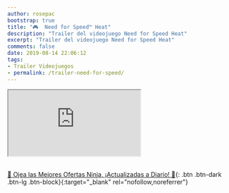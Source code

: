 ```yaml
---
author: rosepac
bootstrap: true
title: "🎮  Need for Speed™ Heat"
description: "Trailer del videojuego Need for Speed Heat"
excerpt: "Trailer del videojuego Need for Speed Heat"
comments: false
date: 2019-08-14 22:06:12
tags:
- Trailer Videojuegos
- permalink: /trailer-need-for-speed/
---
```


<div class="embed-responsive embed-responsive-16by9">
  <iframe class="embed-responsive-item" src="https://www.youtube-nocookie.com/embed/8u51ZY2a3Sc?rel=0" allowfullscreen></iframe>
</div><br/>

[🎁 Ojea las Mejores Ofertas Ninja, ¡Actualizadas a Diario! 🛒](https://www.amazon.es/shop/cibercursos){: .btn .btn-dark .btn-lg .btn-block}{:target="_blank" rel="nofollow,noreferrer"}
